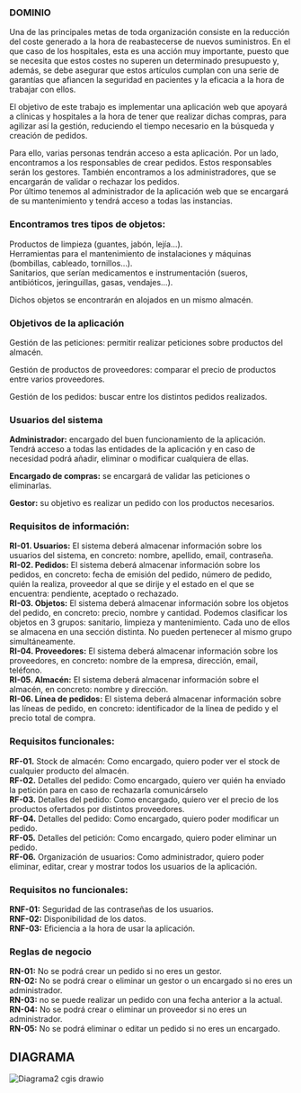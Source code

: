 ### DOMINIO<br />

Una de las principales metas de toda organización consiste en la reducción del coste generado a la hora de reabastecerse de nuevos suministros. En el que caso de los hospitales, esta es una acción muy importante, puesto que se necesita que estos costes no superen un determinado presupuesto y, además, se debe asegurar que estos artículos cumplan con una serie de garantías que afiancen la seguridad en pacientes y la eficacia a la hora de trabajar con ellos.<br />

El objetivo de este trabajo es implementar una aplicación web que apoyará a clínicas y hospitales a la hora de tener que realizar dichas compras, para agilizar así la gestión, reduciendo el tiempo necesario en la búsqueda y creación de pedidos.<br />

Para ello, varias personas tendrán acceso a esta aplicación. Por un lado, encontramos a los responsables de crear pedidos. Estos responsables serán los gestores. También encontramos a los administradores, que se encargarán de validar o rechazar los pedidos.<br />
Por último tenemos al administrador de la aplicación web que se encargará de su mantenimiento y tendrá acceso a todas las instancias.<br />

### Encontramos tres tipos de objetos: <br />
Productos de limpieza (guantes, jabón, lejía…).<br />
Herramientas para el mantenimiento de instalaciones y máquinas (bombillas, cableado, tornillos…).<br />
Sanitarios, que serían medicamentos e instrumentación (sueros, antibióticos, jeringuillas, gasas, vendajes…).<br />

Dichos objetos se encontrarán en alojados en un mismo almacén.<br />


### Objetivos de la aplicación<br />

Gestión de las peticiones: permitir realizar peticiones sobre productos del almacén.<br />

Gestión de productos de proveedores: comparar el precio de productos entre varios proveedores.<br />

Gestión de los pedidos: buscar entre los distintos pedidos realizados.<br />


### Usuarios del sistema <br />

**Administrador:** encargado del buen funcionamiento de la aplicación. Tendrá acceso a todas las entidades de la aplicación y en caso de necesidad podrá añadir, eliminar o modificar cualquiera de ellas.<br />

**Encargado de compras:** se encargará de validar las peticiones o eliminarlas.<br />

**Gestor:** su objetivo es realizar un pedido con los productos necesarios.<br />


### Requisitos de información:<br />
**RI-01. Usuarios:** El sistema deberá almacenar información sobre los usuarios del sistema, en concreto: nombre, apellido, email, contraseña.<br />
**RI-02. Pedidos:** El sistema deberá almacenar información sobre los pedidos, en concreto: fecha de emisión del pedido, número de pedido, quién la realiza, proveedor al que se dirije y el estado en el que se encuentra: pendiente, aceptado o rechazado.<br />
**RI-03. Objetos:**  El sistema deberá almacenar información sobre los objetos del pedido, en concreto: precio, nombre y cantidad. Podemos clasificar los objetos en 3 grupos: sanitario, limpieza y mantenimiento. Cada uno de ellos se almacena en una sección distinta. No pueden pertenecer al mismo grupo simultáneamente.<br />
**RI-04. Proveedores:**  El sistema deberá almacenar información sobre los proveedores, en concreto: nombre de la empresa, dirección, email, teléfono.<br />
**RI-05. Almacén:**  El sistema deberá almacenar información sobre el almacén, en concreto: nombre y dirección.<br />
**RI-06. Línea de pedidos:** El sistema deberá almacenar información sobre las líneas de pedido, en concreto: identificador de la línea de pedido y el precio total de compra.


### Requisitos funcionales: <br />
**RF-01.** Stock de almacén: Como encargado, quiero poder ver el stock de cualquier producto del almacén.<br />
**RF-02.** Detalles del pedido: Como encargado, quiero ver quién ha enviado la petición para en caso de rechazarla comunicárselo <br />
**RF-03.** Detalles del pedido: Como encargado, quiero ver el precio de los productos ofertados por distintos proveedores.<br />
**RF-04.** Detalles del pedido: Como encargado, quiero poder modificar un pedido.<br />
**RF-05.** Detalles del petición: Como encargado, quiero poder eliminar un pedido.<br />
**RF-06.** Organización de usuarios: Como administrador, quiero poder eliminar, editar, crear y mostrar todos los usuarios de la aplicación.<br />

### Requisitos no funcionales:<br />
**RNF-01:** Seguridad de las contraseñas de los usuarios.<br />
**RNF-02:** Disponibilidad de los datos.<br />
**RNF-03:** Eficiencia a la hora de usar la aplicación.<br />

### Reglas de negocio<br />
**RN-01:** No se podrá crear un pedido si no eres un gestor.<br />
**RN-02:** No se podrá crear o eliminar un gestor o un encargado si no eres un administrador.<br />
**RN-03:** no se puede realizar un pedido con una fecha anterior a la actual. <br />
**RN-04:** No se podrá crear o eliminar un proveedor si no eres un administrador.<br />
**RN-05:** No se podrá eliminar o editar un pedido si no eres un encargado.

## DIAGRAMA

![Diagrama2 cgis drawio](https://github.com/CGIS-2023/proyecto-cgis-2023-migharjim/assets/126070979/b0e45aa6-153d-4b75-85fc-278f6b244852)



